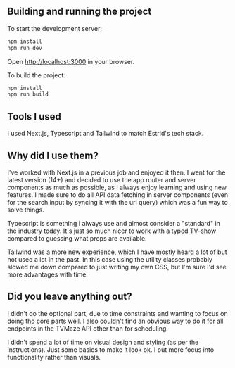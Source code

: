 ## Building and running the project

To start the development server:

```bash
npm install
npm run dev
```

Open [http://localhost:3000](http://localhost:3000) in your browser.

To build the project:

```bash
npm install
npm run build
```

## Tools I used

I used Next.js, Typescript and Tailwind to match Estrid's tech stack.

## Why did I use them?

I've worked with Next.js in a previous job and enjoyed it then. I went for the latest version (14+) and decided to use the app router and server components as much as possible, as I always enjoy learning and using new features. I made sure to do all API data fetching in server components (even for the search input by syncing it with the url query) which was a fun way to solve things.

Typescript is something I always use and almost consider a "standard" in the industry today. It's just so much nicer to work with a typed TV-show compared to guessing what props are available.

Tailwind was a more new experience, which I have mostly heard a lot of but not used a lot in the past. In this case using the utility classes probably slowed me down compared to just writing my own CSS, but I'm sure I'd see more advantages with time.

## Did you leave anything out?

I didn't do the optional part, due to time constraints and wanting to focus on doing tho core parts well. I also couldn't find an obvious way to do it for all endpoints in the TVMaze API other than for scheduling.

I didn't spend a lot of time on visual design and styling (as per the instructions). Just some basics to make it look ok. I put more focus into functionality rather than visuals.
